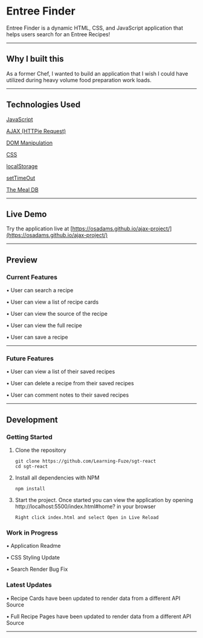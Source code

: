 # Entree Finder

Entree Finder is a dynamic HTML, CSS, and JavaScript application that helps users search for an Entree Recipes!

***

## Why I built this

As a former Chef, I wanted to build an application that I wish I could have utilized during heavy volume food preparation work loads.

***

## Technologies Used

[JavaScript](https://developer.mozilla.org/en-US/docs/Web/javascript)

[AJAX (HTTPie Request)](https://developer.mozilla.org/en-US/docs/Glossary/Ajax)

[DOM Manipulation](https://developer.mozilla.org/en-US/docs/Learn/JavaScript/Client-side_web_APIs/Manipulating_documents)

[CSS](https://developer.mozilla.org/en-US/docs/Web/CSS)

[localStorage](https://developer.mozilla.org/en-US/docs/Web/API/Window/localStorage)

[setTimeOut](https://developer.mozilla.org/en-US/docs/Web/API/setTimeout)

[The Meal DB](https://www.themealdb.com/)

***

## Live Demo

Try the application live at [https://osadams.github.io/ajax-project/](https://osadams.github.io/ajax-project/)

***

## Preview


### Current Features

• User can search a recipe

• User can view a list of recipe cards

• User can view the source of the recipe

• User can view the full recipe

• User can save a recipe

***

### Future Features

• User can view a list of their saved recipes

• User can delete a recipe from their saved recipes

• User can comment notes to their saved recipes

***

## Development

### Getting Started

1. Clone the repository

    ```shell
    git clone https://github.com/Learning-Fuze/sgt-react
    cd sgt-react
    ```

2. Install all dependencies with NPM

    ```shell
    npm install
    ```

3. Start the project. Once started you can view the application by opening http://localhost:5500/index.html#home? in your browser

    ```vscode
    Right click index.html and select Open in Live Reload
    ```

### Work in Progress

• Application Readme

• CSS Styling Update

• Search Render Bug Fix

### Latest Updates

• Recipe Cards have been updated to render data from a different API Source

• Full Recipe Pages have been updated to render data from a different API Source

***

